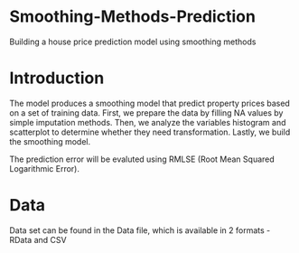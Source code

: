 # Smoothing-Methods-Prediction
Building a house price prediction model using smoothing methods

# Introduction  

The model produces a smoothing model that predict property prices based on a set 
of training data. First, we prepare the data by filling NA values by simple imputation 
methods. Then, we analyze the variables histogram and scatterplot to determine whether 
they need transformation. Lastly, we build the smoothing model. 
 
The prediction error will be evaluted using RMLSE (Root Mean Squared Logarithmic Error). 

# Data  

Data set can be found in the Data file, which is available in 2 formats - RData and CSV
